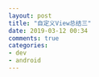 ```yaml
---
layout: post
title: "自定义View总结三"
date: 2019-03-12 00:34
comments: true
categories: 
- dev
- android
---
```

